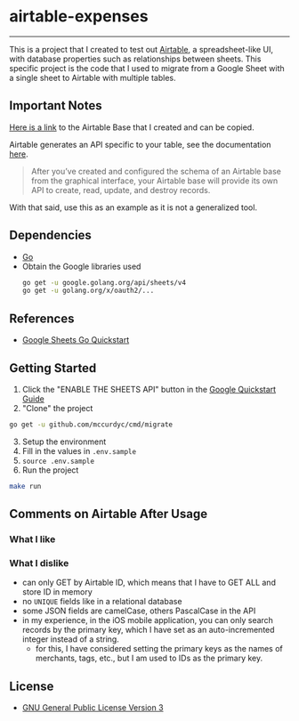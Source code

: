 # airtable-expenses
---

This is a project that I created to test out [Airtable](https://airtable.com/),
a spreadsheet-like UI, with database properties such as relationships between
sheets. This specific project is the code that I used to migrate from a Google Sheet
with a single sheet to Airtable with multiple tables.

## Important Notes

[Here is a link](https://airtable.com/shrRW6c3cMnoiz3KB) to the Airtable Base that I created
and can be copied.

Airtable generates an API specific to your table, see the documentation [here](https://airtable.com/api).
> After you’ve created and configured the schema of an Airtable base from the graphical
> interface, your Airtable base will provide its own API to create, read, update,
> and destroy records.

With that said, use this as an example as it is not a generalized tool.

## Dependencies
+ [Go](https://golang.org/doc/install)
+ Obtain the Google libraries used
  ```bash
  go get -u google.golang.org/api/sheets/v4
  go get -u golang.org/x/oauth2/...
  ```

## References
+ [Google Sheets Go Quickstart](https://developers.google.com/sheets/api/quickstart/go)

## Getting Started
1. Click the "ENABLE THE SHEETS API" button in the [Google Quickstart Guide]((https://developers.google.com/sheets/api/quickstart/go))
2. "Clone" the project
  ```bash
  go get -u github.com/mccurdyc/cmd/migrate
  ```
3. Setup the environment
  1. Fill in the values in `.env.sample`
  2. `source .env.sample`
4. Run the project
  ```bash
  make run
  ```

## Comments on Airtable After Usage

### What I like

### What I dislike
+ can only GET by Airtable ID, which means that I have to GET ALL and store ID in memory
+ no `UNIQUE` fields like in a relational database
+ some JSON fields are camelCase, others PascalCase in the API
+ in my experience, in the iOS mobile application, you can only search records
  by the primary key, which I have set as an auto-incremented integer instead of a string.
  + for this, I have considered setting the primary keys as the names of merchants, tags, etc.,
    but I am used to IDs as the primary key.

## License
+ [GNU General Public License Version 3](./LICENSE)

